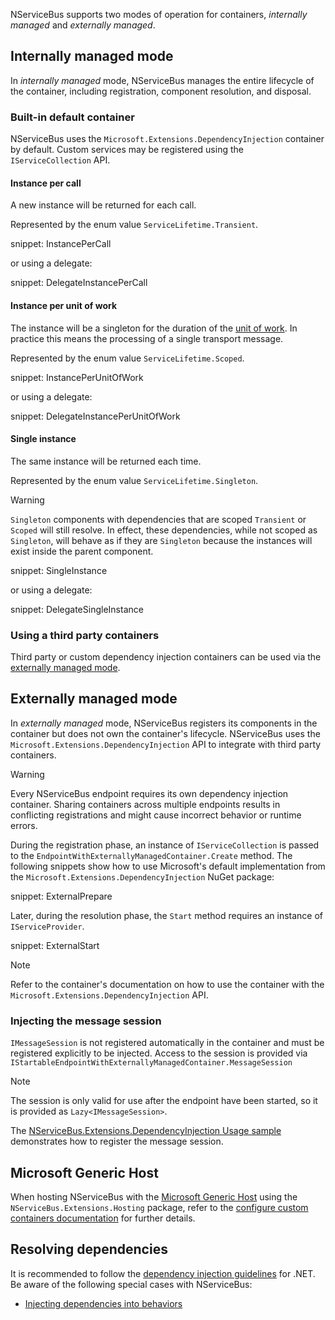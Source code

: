 NServiceBus supports two modes of operation for containers, *internally managed* and *externally managed*.

## Internally managed mode

In *internally managed* mode, NServiceBus manages the entire lifecycle of the container, including registration, component resolution, and disposal.

### Built-in default container

NServiceBus uses the `Microsoft.Extensions.DependencyInjection` container by default. Custom services may be registered using the `IServiceCollection` API.

#### Instance per call

A new instance will be returned for each call.

Represented by the enum value `ServiceLifetime.Transient`.

snippet: InstancePerCall

or using a delegate:

snippet: DelegateInstancePerCall

#### Instance per unit of work

The instance will be a singleton for the duration of the [unit of work](/nservicebus/pipeline/unit-of-work.md). In practice this means the processing of a single transport message.

Represented by the enum value `ServiceLifetime.Scoped`.

snippet: InstancePerUnitOfWork

or using a delegate:

snippet: DelegateInstancePerUnitOfWork

#### Single instance

The same instance will be returned each time.

Represented by the enum value `ServiceLifetime.Singleton`.

> [!WARNING]
> `Singleton` components with dependencies that are scoped `Transient` or `Scoped` will still resolve. In effect, these dependencies, while not scoped as `Singleton`, will behave as if they are `Singleton` because the instances will exist inside the parent component.

snippet: SingleInstance

or using a delegate:

snippet: DelegateSingleInstance

### Using a third party containers

Third party or custom dependency injection containers can be used via the [externally managed mode](#externally-managed-mode).

## Externally managed mode

In *externally managed* mode, NServiceBus registers its components in the container but does not own the container's lifecycle. NServiceBus uses the `Microsoft.Extensions.DependencyInjection` API to integrate with third party containers.

> [!WARNING]
> Every NServiceBus endpoint requires its own dependency injection container. Sharing containers across multiple endpoints results in conflicting registrations and might cause incorrect behavior or runtime errors.

During the registration phase, an instance of `IServiceCollection` is passed to the `EndpointWithExternallyManagedContainer.Create` method. The following snippets show how to use Microsoft's default implementation from the `Microsoft.Extensions.DependencyInjection` NuGet package:

snippet: ExternalPrepare

Later, during the resolution phase, the `Start` method requires an instance of `IServiceProvider`.

snippet: ExternalStart

> [!NOTE]
> Refer to the container's documentation on how to use the container with the `Microsoft.Extensions.DependencyInjection` API.

### Injecting the message session

`IMessageSession` is not registered automatically in the container and must be registered explicitly to be injected. Access to the session is provided via `IStartableEndpointWithExternallyManagedContainer.MessageSession`

> [!NOTE]
> The session is only valid for use after the endpoint have been started, so it is provided as `Lazy<IMessageSession>`.

The [NServiceBus.Extensions.DependencyInjection Usage sample](/samples/dependency-injection/extensions-dependency-injection/) demonstrates how to register the message session.

## Microsoft Generic Host

When hosting NServiceBus with the [Microsoft Generic Host](https://docs.microsoft.com/en-us/aspnet/core/fundamentals/host/generic-host) using the `NServiceBus.Extensions.Hosting` package, refer to the [configure custom containers documentation](/nservicebus/hosting/extensions-hosting.md#dependency-injection-integration-configure-custom-containers) for further details.

## Resolving dependencies

It is recommended to follow the [dependency injection guidelines](https://learn.microsoft.com/en-us/dotnet/core/extensions/dependency-injection-guidelines) for .NET. Be aware of the following special cases with NServiceBus:

- [Injecting dependencies into behaviors](/nservicebus/pipeline/manipulate-with-behaviors.md)
